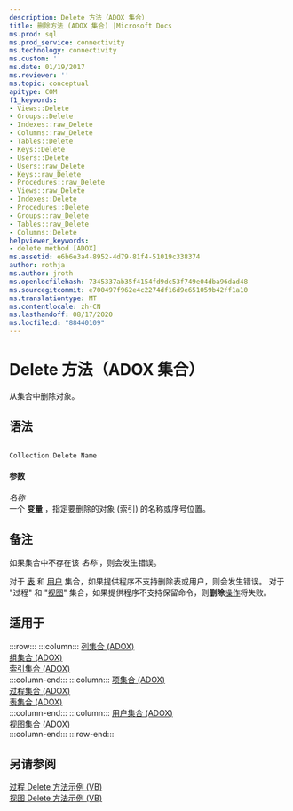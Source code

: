 ```yaml
---
description: Delete 方法（ADOX 集合）
title: 删除方法 (ADOX 集合) |Microsoft Docs
ms.prod: sql
ms.prod_service: connectivity
ms.technology: connectivity
ms.custom: ''
ms.date: 01/19/2017
ms.reviewer: ''
ms.topic: conceptual
apitype: COM
f1_keywords:
- Views::Delete
- Groups::Delete
- Indexes::raw_Delete
- Columns::raw_Delete
- Tables::Delete
- Keys::Delete
- Users::Delete
- Users::raw_Delete
- Keys::raw_Delete
- Procedures::raw_Delete
- Views::raw_Delete
- Indexes::Delete
- Procedures::Delete
- Groups::raw_Delete
- Tables::raw_Delete
- Columns::Delete
helpviewer_keywords:
- delete method [ADOX]
ms.assetid: e6b6e3a4-8952-4d79-81f4-51019c338374
author: rothja
ms.author: jroth
ms.openlocfilehash: 7345337ab35f4154fd9dc53f749e04dba96dad48
ms.sourcegitcommit: e700497f962e4c2274df16d9e651059b42ff1a10
ms.translationtype: MT
ms.contentlocale: zh-CN
ms.lasthandoff: 08/17/2020
ms.locfileid: "88440109"
---
```

# <a name="delete-method-adox-collections"></a>Delete 方法（ADOX 集合）
从集合中删除对象。  
  
## <a name="syntax"></a>语法  
  
```  
  
Collection.Delete Name  
```  
  
#### <a name="parameters"></a>参数  
 *名称*  
 一个 **变量** ，指定要删除的对象 (索引) 的名称或序号位置。  
  
## <a name="remarks"></a>备注  
 如果集合中不存在该 *名称* ，则会发生错误。  
  
 对于 [表](../../../ado/reference/adox-api/tables-collection-adox.md) 和 [用户](../../../ado/reference/adox-api/users-collection-adox.md) 集合，如果提供程序不支持删除表或用户，则会发生错误。 对于 "过程" 和 "[视图](../../../ado/reference/adox-api/views-collection-adox.md)" 集合，如果提供程序不支持保留命令，则**删除**[操作](../../../ado/reference/adox-api/procedures-collection-adox.md)将失败。  
  
## <a name="applies-to"></a>适用于  

:::row:::
    :::column:::
        [列集合 (ADOX)](../../../ado/reference/adox-api/columns-collection-adox.md)  
        [组集合 (ADOX)](../../../ado/reference/adox-api/groups-collection-adox.md)  
        [索引集合 (ADOX)](../../../ado/reference/adox-api/indexes-collection-adox.md)  
    :::column-end:::
    :::column:::
        [项集合 (ADOX)](../../../ado/reference/adox-api/keys-collection-adox.md)  
        [过程集合 (ADOX)](../../../ado/reference/adox-api/procedures-collection-adox.md)  
        [表集合 (ADOX)](../../../ado/reference/adox-api/tables-collection-adox.md)  
    :::column-end:::
    :::column:::
        [用户集合 (ADOX)](../../../ado/reference/adox-api/users-collection-adox.md)  
        [视图集合 (ADOX)](../../../ado/reference/adox-api/views-collection-adox.md)  
    :::column-end:::
:::row-end:::

## <a name="see-also"></a>另请参阅  
 [过程 Delete 方法示例 (VB) ](../../../ado/reference/adox-api/procedures-delete-method-example-vb.md)   
 [视图 Delete 方法示例 (VB)](../../../ado/reference/adox-api/views-delete-method-example-vb.md)
